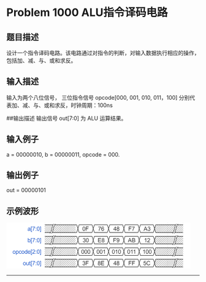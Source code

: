 # Problem 1000 ALU指令译码电路

## 题目描述
设计一个指令译码电路。该电路通过对指令的判断，对输入数据执行相应的操作，包括加、减、与、或和求反。

## 输入描述
输入为两个八位信号， 三位指令信号 opcode[000, 001, 010, 011，100] 分别代表加、减、与、或和求反，时钟周期：100ns

##输出描述
输出信号 out[7:0] 为 ALU 运算结果。

## 输入例子
a = 00000010, b = 00000011, opcode = 000.

## 输出例子
out = 00000101

## 示例波形
![Problem 1000 ALU指令译码电路的波形示意][wave]

----------
[wave]:./wave-pro-1000-alu.png "Problem 1000 ALU指令译码电路的波形示意"
